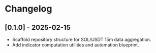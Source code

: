 # Changelog

## [0.1.0] - 2025-02-15
- Scaffold repository structure for SOL/USDT 15m data aggregation.
- Add indicator computation utilities and automation blueprint.

